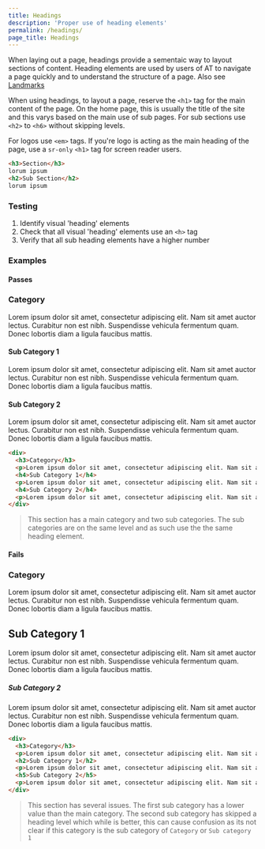 ```yaml
---
title: Headings
description: 'Proper use of heading elements'
permalink: /headings/
page_title: Headings
---
```


When laying out a page, headings provide a sementaic way to layout sections of content. Heading elements are used by users of AT to navigate a page quickly and to understand the structure of a page. Also see [Landmarks](../landmarks/)

When using headings, to layout a page, reserve the `<h1>` tag for the main content of the page. On the home page, this is usually the title of the site and this varys based on the main use of sub pages. For sub sections use `<h2>` to `<h6>` without skipping levels.

For logos use `<em>` tags. If you're logo is acting as the main heading of the page, use a `sr-only` `<h1>` tag for screen reader users.  

```html
<h3>Section</h3> 
lorum ipsum 
<h2>Sub Section</h2>
lorum ipsum
``` 

### Testing

1. Identify visual 'heading' elements 
2. Check that all visual 'heading' elements use an `<h>` tag
3. Verify that all sub heading elements have a higher number

### Examples

#### Passes

<div>
  <h3>Category</h3>
  <p>Lorem ipsum dolor sit amet, consectetur adipiscing elit. Nam sit amet auctor lectus. Curabitur non est nibh. Suspendisse vehicula fermentum quam. Donec lobortis diam a ligula faucibus mattis.</p>
  <h4>Sub Category 1</h4>
  <p>Lorem ipsum dolor sit amet, consectetur adipiscing elit. Nam sit amet auctor lectus. Curabitur non est nibh. Suspendisse vehicula fermentum quam. Donec lobortis diam a ligula faucibus mattis.</p>
  <h4>Sub Category 2</h4>
  <p>Lorem ipsum dolor sit amet, consectetur adipiscing elit. Nam sit amet auctor lectus. Curabitur non est nibh. Suspendisse vehicula fermentum quam. Donec lobortis diam a ligula faucibus mattis.</p>
</div>

```html
<div>
  <h3>Category</h3>
  <p>Lorem ipsum dolor sit amet, consectetur adipiscing elit. Nam sit amet auctor lectus. Curabitur non est nibh. Suspendisse vehicula fermentum quam. Donec lobortis diam a ligula faucibus mattis.</p>
  <h4>Sub Category 1</h4>
  <p>Lorem ipsum dolor sit amet, consectetur adipiscing elit. Nam sit amet auctor lectus. Curabitur non est nibh. Suspendisse vehicula fermentum quam. Donec lobortis diam a ligula faucibus mattis.</p>
  <h4>Sub Category 2</h4>
  <p>Lorem ipsum dolor sit amet, consectetur adipiscing elit. Nam sit amet auctor lectus. Curabitur non est nibh. Suspendisse vehicula fermentum quam. Donec lobortis diam a ligula faucibus mattis.</p>
</div>
```

> This section has a main category and two sub categories. The sub categories are on the same level and as such use the the same heading element.

#### Fails

<div>
  <h3>Category</h3>
  <p>Lorem ipsum dolor sit amet, consectetur adipiscing elit. Nam sit amet auctor lectus. Curabitur non est nibh. Suspendisse vehicula fermentum quam. Donec lobortis diam a ligula faucibus mattis.</p>
  <h2>Sub Category 1</h2>
  <p>Lorem ipsum dolor sit amet, consectetur adipiscing elit. Nam sit amet auctor lectus. Curabitur non est nibh. Suspendisse vehicula fermentum quam. Donec lobortis diam a ligula faucibus mattis.</p>
  <h5>Sub Category 2</h5>
  <p>Lorem ipsum dolor sit amet, consectetur adipiscing elit. Nam sit amet auctor lectus. Curabitur non est nibh. Suspendisse vehicula fermentum quam. Donec lobortis diam a ligula faucibus mattis.</p>
</div>

```html
<div>
  <h3>Category</h3>
  <p>Lorem ipsum dolor sit amet, consectetur adipiscing elit. Nam sit amet auctor lectus. Curabitur non est nibh. Suspendisse vehicula fermentum quam. Donec lobortis diam a ligula faucibus mattis.</p>
  <h2>Sub Category 1</h2>
  <p>Lorem ipsum dolor sit amet, consectetur adipiscing elit. Nam sit amet auctor lectus. Curabitur non est nibh. Suspendisse vehicula fermentum quam. Donec lobortis diam a ligula faucibus mattis.</p>
  <h5>Sub Category 2</h5>
  <p>Lorem ipsum dolor sit amet, consectetur adipiscing elit. Nam sit amet auctor lectus. Curabitur non est nibh. Suspendisse vehicula fermentum quam. Donec lobortis diam a ligula faucibus mattis.</p>
</div>
```

> This section has several issues. The first sub category has a lower value than the main category. The second sub category has skipped a heading level which while is better, this can cause confusion as its not clear if this category is the sub category of `Category` or `Sub category 1`
